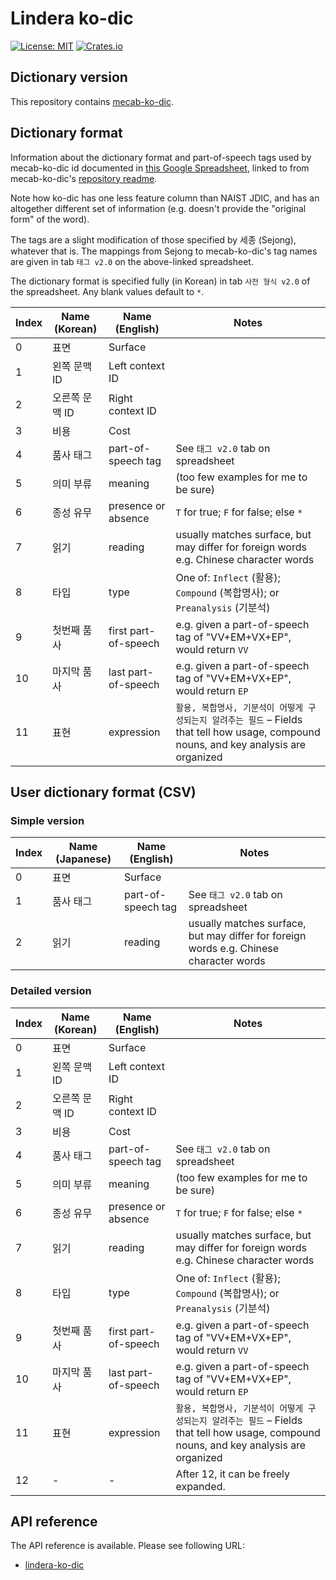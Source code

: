 # Lindera ko-dic

[![License: MIT](https://img.shields.io/badge/License-MIT-yellow.svg)](https://opensource.org/licenses/MIT) [![Crates.io](https://img.shields.io/crates/v/lindera-ko-dic.svg)](https://crates.io/crates/lindera-ko-dic)

## Dictionary version

This repository contains [mecab-ko-dic](https://github.com/lindera-morphology/mecab-ko-dic).

## Dictionary format

Information about the dictionary format and part-of-speech tags used by mecab-ko-dic id documented in [this Google Spreadsheet](https://docs.google.com/spreadsheets/d/1-9blXKjtjeKZqsf4NzHeYJCrr49-nXeRF6D80udfcwY/edit#gid=589544265), linked to from mecab-ko-dic's [repository readme](https://bitbucket.org/eunjeon/mecab-ko-dic/src/master/README.md).

Note how ko-dic has one less feature column than NAIST JDIC, and has an altogether different set of information (e.g. doesn't provide the "original form" of the word).

The tags are a slight modification of those specified by 세종 (Sejong), whatever that is. The mappings from Sejong to mecab-ko-dic's tag names are given in tab `태그 v2.0` on the above-linked spreadsheet.

The dictionary format is specified fully (in Korean) in tab `사전 형식 v2.0` of the spreadsheet. Any blank values default to `*`.

| Index | Name (Korean) | Name (English) | Notes |
| --- | --- | --- | --- |
| 0 | 표면 | Surface | |
| 1 | 왼쪽 문맥 ID | Left context ID | |
| 2 | 오른쪽 문맥 ID | Right context ID | |
| 3 | 비용 | Cost | |
| 4 | 품사 태그 | part-of-speech tag | See `태그 v2.0` tab on spreadsheet  |
| 5 | 의미 부류 | meaning | (too few examples for me to be sure) |
| 6 | 종성 유무 | presence or absence | `T` for true; `F` for false; else `*` |
| 7 | 읽기 | reading | usually matches surface, but may differ for foreign words e.g. Chinese character words |
| 8 | 타입 | type | One of: `Inflect` (활용); `Compound` (복합명사); or `Preanalysis` (기분석) |
| 9 | 첫번째 품사 | first part-of-speech | e.g. given a part-of-speech tag of "VV+EM+VX+EP", would return `VV` |
| 10 | 마지막 품사 | last part-of-speech | e.g. given a part-of-speech tag of "VV+EM+VX+EP", would return `EP` |
| 11 | 표현 | expression | `활용, 복합명사, 기분석이 어떻게 구성되는지 알려주는 필드` – Fields that tell how usage, compound nouns, and key analysis are organized |

## User dictionary format (CSV)

### Simple version

| Index | Name (Japanese) | Name (English) | Notes |
| --- | --- | --- | --- |
| 0 | 표면 | Surface | |
| 1 | 품사 태그 | part-of-speech tag | See `태그 v2.0` tab on spreadsheet  |
| 2 | 읽기 | reading | usually matches surface, but may differ for foreign words e.g. Chinese character words |

### Detailed version

| Index | Name (Korean) | Name (English) | Notes |
| --- | --- | --- | --- |
| 0 | 표면 | Surface | |
| 1 | 왼쪽 문맥 ID | Left context ID | |
| 2 | 오른쪽 문맥 ID | Right context ID | |
| 3 | 비용 | Cost | |
| 4 | 품사 태그 | part-of-speech tag | See `태그 v2.0` tab on spreadsheet  |
| 5 | 의미 부류 | meaning | (too few examples for me to be sure) |
| 6 | 종성 유무 | presence or absence | `T` for true; `F` for false; else `*` |
| 7 | 읽기 | reading | usually matches surface, but may differ for foreign words e.g. Chinese character words |
| 8 | 타입 | type | One of: `Inflect` (활용); `Compound` (복합명사); or `Preanalysis` (기분석) |
| 9 | 첫번째 품사 | first part-of-speech | e.g. given a part-of-speech tag of "VV+EM+VX+EP", would return `VV` |
| 10 | 마지막 품사 | last part-of-speech | e.g. given a part-of-speech tag of "VV+EM+VX+EP", would return `EP` |
| 11 | 표현 | expression | `활용, 복합명사, 기분석이 어떻게 구성되는지 알려주는 필드` – Fields that tell how usage, compound nouns, and key analysis are organized |
| 12 | - | - | After 12, it can be freely expanded. |

## API reference

The API reference is available. Please see following URL:

- [lindera-ko-dic](https://docs.rs/lindera-ko-dic)
